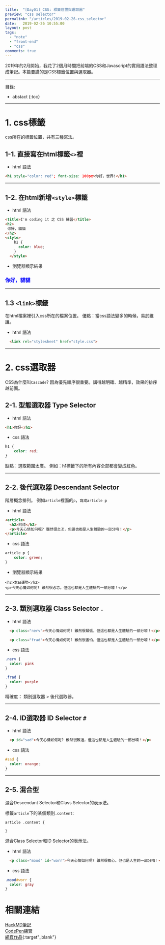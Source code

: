 ```yaml
---
title:  "[Day01] CSS: 標籤位置與選取器"
preview: "css selector"
permalink: "/articles/2019-02-26-css_selector"
date:   2019-02-26 10:55:00
layout: post
tags:
  - "note"  
  - "front-end"
  - "css"  
comments: true
---
```


2019年的2月開始，我花了2個月時間把前端的CSS和Javascript的實用語法整理成筆記。本篇要講的是CSS標籤位置與選取器。

<!-- more -->

---
目錄:
* abstact
{:toc}

---

# 1. css標籤

css所在的標籤位置，共有三種寫法。

## 1-1. 直接寫在html標籤`<>`裡

* html 語法

```html
<h1 style="color: red"; font-size: 100px>你好，世界!</h1>
```

---

## 1-2. 在html新增`<style>`標籤

* html 語法

```html
<title>I'm coding it 之 CSS 練習</title>
<h2>
 你好，貓貓
</h2>
<style>
    h2 {
      color: blue;
    }
  </style>
```

* 瀏覽器顯示結果

<html>
<title>I'm coding it 之 CSS 練習</title>
<h3>
 你好，貓貓
</h3>
<style>
    h3 {
      color: blue;
    }
  </style>
</html>  

---

## 1.3 `<link>`標籤

在html檔案裡引入css所在的檔案位置。
優點：當css語法變多的時候，易於維護。

* html 語法

```html
  <link rel="stylesheet" href="style.css">
```  

---

# 2. css選取器

CSS為什麼叫`Cascade`? 
因為優先順序很重要。講得越明確、越精準，效果的排序越前面。

## 2-1. 型態選取器 Type Selector

* html 語法

```html
<h1>你好</h1>
```

* css 語法

```css
h1 {
    color: red;
}
```

缺點：選取範圍太廣。
例如：h1標籤下的所有內容全部都會變成紅色。

---

## 2-2. 後代選取器 Descendant Selector

階層概念排列。
例如`article`裡面的`p`，`寫成article p`

* html 語法

```html
<article>
  <h2>附標</h2>
  <p>今天心情如何呢? 雖然很忐忑，但這也都是人生體驗的一部分唷！</p>
</article>
```

* css 語法

```css
article p {
    color: green;
}
```

* 瀏覽器顯示結果

<html>

  <article>

    <h2>本日運勢</h2>
    <p>今天心情如何呢? 雖然很忐忑，但這也都是人生體驗的一部分唷！</p>
  </article>

  <style>

article p {
      color: green;
  }
  </style>
</html>

  
---

## 2-3. 類別選取器 Class Selector `.`

* html 語法

```html
  <p class="nerv">今天心情如何呢? 雖然很緊張，但這也都是人生體驗的一部分唷！</p>
  
  <p class="frad">今天心情如何呢? 雖然很害怕，但這也都是人生體驗的一部分唷！</p>
```

* css 語法

```css
.nerv {
  color: pink
}

.frad {
  color: purple
}
```

精確度：
類別選取器 > 後代選取器。

---

## 2-4. ID選取器 ID Selector `#`

* html 語法

```html
  <p id="sad">今天心情如何呢? 雖然很難過，但這也都是人生體驗的一部分唷！</p>
```

* css 語法

```css
#sad {
  color: orange;
}
```

---

## 2-5. 混合型

混合Descendant Selector和Class Selector的表示法。

標籤`article`下的某個類別`.content`:

```css=
article .content {

}
```

混合Class Selector和ID Selector的表示法。

* html 語法

```html
  <p class="mood" id="worr">今天心情如何呢? 雖然很擔心，但也是人生的一部分唷！</p>
```

* css 語法

```css
.mood#worr {
  color: gray
}
```

# 相關連結

[HackMD筆記](https://hackmd.io/wlTDq6r6R3WFKX7dyzth2A?view)  
[CodePen練習](https://codepen.io/tingtinghsu/details/gEaOYE)  
[網頁作品](../public/notedemo/cssdemo/01-selector.html){:target"_blank"}
